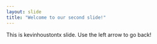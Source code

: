 ```yaml
---
layout: slide
title: "Welcome to our second slide!"
---
```

This is kevinhoustontx slide.
Use the left arrow to go back!
